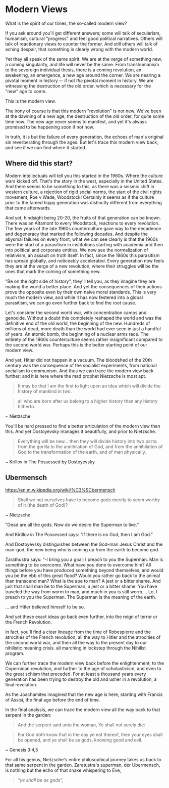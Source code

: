 # Modern Views

What is the spirit of our times, the so-called modern view?

If you ask around you'll get different answers; some will talk of secularism, humanism, cultural "progress" and feel good political narratives. Others will talk of reactionary views to counter the former. And still others will talk of aching despair, that something is clearly wrong with the modern world. 

Yet they all speak of the same spirit.
We are at the verge of something new, a coming singularity, and life will never be the same.
From transhumanism to the sovereign individual thesis, there is a coming revolution, an awakening, an emergence, a new age around the corner. We are nearing a pivotal moment in history -- if not *the* pivotal moment in history.
We are witnessing the destruction of the old order, which is necessary for the "new" age to come.

This is the modern view.

The irony of course is that this modern "revolution" is not new. We've been at the dawning of a new age, the destruction of the old order, for quite some time now.
The new age never seems to manifest, and yet it's always promised to be happening soon if not now.

In truth, it is but the failure of every generation, the echoes of man's original sin reverberating through the ages. But let's trace this modern view back, and see if we can find where it started.




## Where did this start?

Modern intellectuals will tell you this started in the 1960s. Where the culture wars kicked off.
That's the story in the west, especially in the United States.
And there seems to be something to this, as there was a seismic shift in western culture, a rejection of rigid social norms, the start of the civil rights movement, Roe v Wade, Woodstock!
Certainly it seems as if the culture prior to the famed hippy generation was distinctly different from everything that came afterwards.

And yet, hindsight being 20-20, the fruits of that generation can be known. There was an Altamont to every Woodstock, reactions to every revolution. The few years of the late 1960s counterculture gave way to the decadence and degeneracy that marked the following decades.
And despite the abysmal failures on every front, what we can see clearly is that the 1960s were the start of a parasitism in institutions starting with academia and then into political and corporate entities. We now see the normalization of relativism, an assault on truth itself.
In fact, since the 1960s this parasitism has spread globally, and noticeably accelerated. Every generation now feels they are at the verge of a new revolution, where their struggles will be the ones that mark the coming of something new. 

"Be on the right side of history", they'll tell you, as they imagine they are making the world a better place. And yet the consequences of their actions prove the opposite even by their own naive moral standards.
This is very much the modern view, and while it has now festered into a global parasitism, we can go even further back to find the root cause.

Let's consider the second world war, with concentration camps and genocide. Without a doubt this completely reshaped the world and was the definitive end of the old world, the beginning of the new.
Hundreds of millions of dead, more death than the world had ever seen in just a handful of years.
An atomic bomb, the beginning of a nuclear arms race.
The entirety of the 1960s counterculture seems rather insignificant compared to the second world war.
Perhaps this is the better starting point of our modern view.

And yet, Hitler did not happen in a vacuum. The bloodshed of the 20th century was the consequence of the socialist experiments, from national socialism to communism. And thus we can trace the modern view back further; and it is here where the mad prophet Nietzsche is most apt.

> It may be that I am the first
> to light upon an idea which will
> divide the history of mankind in two.

> all who are born after us
> belong to a higher history
> than any history hitherto.

~ Nietzsche 

You'll be hard pressed to find a better articulation of the modern view than this. And yet Dostoyevsky manages it beautifully, and prior to Nietzsche.


> Everything will be new... 
> then they will divide history
> into two parts:
>  from the gorilla to the 
>  annihilation of God,
>  and from the annihilation of God
>  to the transformation of the earth,
>  and of man physically.

~ Krillov in The Possessed
by Dostoyevsky





## Ubermensch 

https://en.m.wikipedia.org/wiki/%C3%9Cbermensch


 
 
> Shall we not ourselves have to become gods merely to seem worthy of it (the death of God)?

~ Nietzsche 

"Dead are all the gods. Now do we desire the Superman to live.”

And Kirillov in The Possessed says: “If there is no God, then I am God.”

And Dostoyevsky distinguishes between the God-man Jesus Christ and the man-god, the new being who is coming up from the earth to become god.

Zarathustra says:
 “-I bring you a goal; I preach to you the Superman. Man is something to be overcome. What have you done to overcome him? All things before you have produced something beyond themselves, and would you be the ebb of this great flood? Would you rather go back to the animal than transcend man? What is  the ape to man? A jest or a bitter shame. And just that shall man be to the Superman, a jest or a bitter shame. You have traveled the way from worm to man, and much in you is still worm.... Lo, I preach to you the Superman. The Superman is the meaning of the earth.

... and Hitler believed himself to be so.


And yet these exact ideas go back even further, into the reign of terror or the French Revolution.

In fact, you'll find a clear lineage from the time of Robespierre and the atrocities of the French revolution, all the way to Hitler and the atrocities of the second world war, and then all the way to the present day to our nihilistic meaning crisis.
all marching in lockstep through 
 the Nihilist program.

We can further trace the modern view back
 before the enlightenment,
 to the Copernican revolution,
 and further 
 to the age of scholasticism,
 and even to the
 great schism
 that preceded.
For at least a thousand years every generation has been trying to destroy the old and usher in a revolution, a final revolution.

As the Joachamites imagined that the new age is here, starting with Francis of Assisi, the final age before the end of time.


In the final analysis, we can trace the modern view all the way back
 to that serpent in the garden:
 
> And the serpent said unto the woman, Ye shall not surely die:

> For God doth know that in the day ye eat thereof, then your eyes shall be opened, and ye shall be as gods, knowing good and evil.

~ Genesis 3:4,5

For all his genius,
 Nietzsche's entire philosophical
 journey takes us
 back to that same serpent 
 in the garden.
Zaratustra's superman, der Ubermensch, is nothing but the echo of that snake whispering to Eve,

> *"ye shall be as gods",*




 





